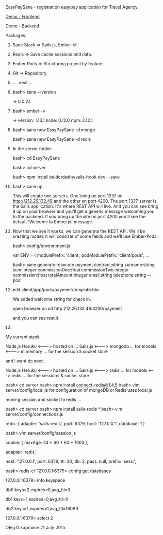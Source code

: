 EasyPaySane - registration easypay application for Travel Agency.

[Demo - Frontend](http://212.26.132.49:4200)

[Demo - Backend](http://212.26.132.49:1337/api/v1/payments)

Packages:

  1. Sane Stack => Sails.js, Ember-cli.
  2. Redis      => Save cache sessions and data.
  3. Ember Pods => Structuring project by feature.
  4. Git        => Repository.
  5. .... next ...

1. bash> sane --version

   => 0.0.24

2. bash> ember -v

   => version: 1.13.1 node: 0.12.0 npm: 2.12.1

3. bash> sane new EasyPaySane -d mongo

   bash> sane new EasyPaySane -d redis

4. In the server folder:

    bash> cd EasyPaySane

    bash> cd server

    bash> npm install balderdashy/sails-hook-dev --save

5. bash> sane up

   This will create two servers. One living on port 1337 on
   http://212.26.132.49 and the other on port 4200.
   The port 1337 server is the Sails application.
   It's where REST API will live. And you can see bring it up
   on your browser and you'll get a generic message welcoming
   you to the backend. If you bring up the site on port 4200
   you'll see the default 'Welcome to Ember.js' message.

6. Now that we see it works, we can generate the REST API.
   We'll be creating model. It will consiste of some fields
   and we'll use Ember-Pods.

    bash> config/environment.js

      var ENV = {
        modulePrefix: 'client',
        podModulePrefix: 'client/pods',
        ...

    bash> sane generate resource payment
            contract:string
            surname:string
            sum:integer
            commissionOne:float
            commissionTwo:integer
            commission:float
            totalAmount:integer
            email:string
            telephone:string --pod

7. edit client/app/pods/payment/template.hbs

   We added welcome string for check in.

   open browser on url http:212.26.132.49:4200/payment

   and you can see result.

8.

  My current stack

  Node.js
  Heruku   <---> hosted on ...
  Sails.js <---> mongodb ... for models
           <---> in memory ... for the session & socket store

  and I want do next:

  Node.js
  Heruku    <---> hosted on ...
  Sails.js  <---> radis ... for models
            <---> redis ... for the sessions & socket store

  bash> cd server
  bash> npm install connect-redis@1.4.5
  bash> vim server/config/local.js
  for configuration of mongoDB or Redis uses local.js

  moving session and socket to redis ...

  bash> cd server
  bash> npm install sails-redis                                             *
  bash> vim server/config/connections.js

  redis: {
    adapter: 'sails-redis',
    port: 6379,
    host: '127.0.0.1',
    database: 1
  }


  bash> vim server/config/session.js

  cookie: {
    maxAge: 24 * 60 * 60 * 1000
  },

  adapter: 'redis',

  host: '127.0.0.1',
  port: 6379,
  ttl: 30,
  db: 2,
  pass: null,
  prefix: 'sess:',


  bash> redis-cli
  127.0.0.1:6379> config get databases

  127.0.0.1:6379> info keyspace

  db0:keys=2,expires=0,avg_ttl=0

  db1:keys=1,expires=0,avg_ttl=0

  db2:keys=1,expires=1,avg_ttl=16099

  127.0.0.1:6379> select 2

Oleg G.kapranov 21 July 2015.
